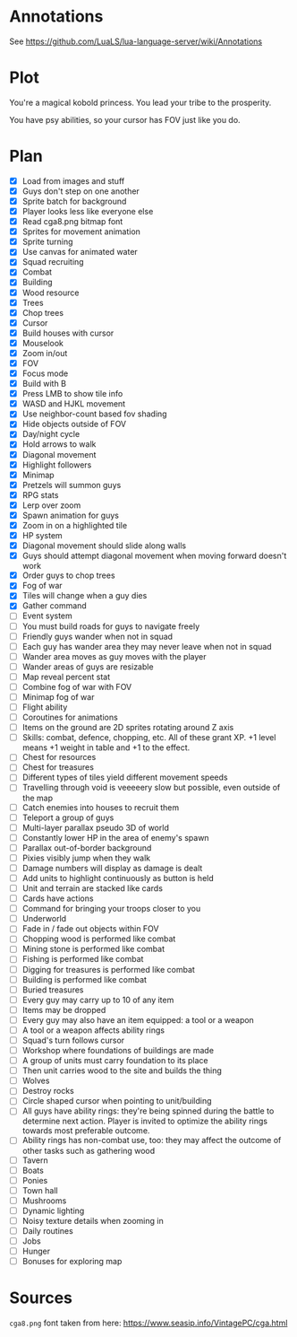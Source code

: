 # Annotations

See https://github.com/LuaLS/lua-language-server/wiki/Annotations

# Plot

You're a magical kobold princess. You lead your tribe to the prosperity.

You have psy abilities, so your cursor has FOV just like you do.

# Plan

 - [x] Load from images and stuff
 - [x] Guys don't step on one another
 - [x] Sprite batch for background
 - [x] Player looks less like everyone else
 - [x] Read cga8.png bitmap font
 - [x] Sprites for movement animation
 - [x] Sprite turning
 - [x] Use canvas for animated water
 - [x] Squad recruiting
 - [x] Combat
 - [x] Building
 - [x] Wood resource
 - [x] Trees
 - [x] Chop trees
 - [x] Cursor
 - [x] Build houses with cursor
 - [x] Mouselook
 - [x] Zoom in/out
 - [x] FOV
 - [x] Focus mode
 - [x] Build with B
 - [x] Press LMB to show tile info
 - [x] WASD and HJKL movement
 - [x] Use neighbor-count based fov shading
 - [x] Hide objects outside of FOV
 - [x] Day/night cycle
 - [x] Hold arrows to walk
 - [x] Diagonal movement
 - [x] Highlight followers
 - [x] Minimap
 - [x] Pretzels will summon guys
 - [x] RPG stats
 - [x] Lerp over zoom
 - [x] Spawn animation for guys
 - [x] Zoom in on a highlighted tile
 - [x] HP system
 - [x] Diagonal movement should slide along walls
 - [x] Guys should attempt diagonal movement when moving forward doesn't work
 - [x] Order guys to chop trees
 - [x] Fog of war
 - [x] Tiles will change when a guy dies
 - [x] Gather command
 - [ ] Event system
 - [ ] You must build roads for guys to navigate freely
 - [ ] Friendly guys wander when not in squad
 - [ ] Each guy has wander area they may never leave when not in squad
 - [ ] Wander area moves as guy moves with the player
 - [ ] Wander areas of guys are resizable
 - [ ] Map reveal percent stat
 - [ ] Combine fog of war with FOV
 - [ ] Minimap fog of war
 - [ ] Flight ability
 - [ ] Coroutines for animations
 - [ ] Items on the ground are 2D sprites rotating around Z axis
 - [ ] Skills: combat, defence, chopping, etc. All of these grant XP. +1 level means +1 weight in table and +1 to the effect.
 - [ ] Chest for resources
 - [ ] Chest for treasures
 - [ ] Different types of tiles yield different movement speeds
 - [ ] Travelling through void is veeeeery slow but possible, even outside of the map
 - [ ] Catch enemies into houses to recruit them
 - [ ] Teleport a group of guys
 - [ ] Multi-layer parallax pseudo 3D of world
 - [ ] Constantly lower HP in the area of enemy's spawn
 - [ ] Parallax out-of-border background
 - [ ] Pixies visibly jump when they walk
 - [ ] Damage numbers will display as damage is dealt
 - [ ] Add units to highlight continuously as button is held
 - [ ] Unit and terrain are stacked like cards
 - [ ] Cards have actions
 - [ ] Command for bringing your troops closer to you
 - [ ] Underworld
 - [ ] Fade in / fade out objects within FOV
 - [ ] Chopping wood is performed like combat
 - [ ] Mining stone is performed like combat
 - [ ] Fishing is performed like combat
 - [ ] Digging for treasures is performed like combat
 - [ ] Building is performed like combat
 - [ ] Buried treasures
 - [ ] Every guy may carry up to 10 of any item
 - [ ] Items may be dropped
 - [ ] Every guy may also have an item equipped: a tool or a weapon
 - [ ] A tool or a weapon affects ability rings
 - [ ] Squad's turn follows cursor
 - [ ] Workshop where foundations of buildings are made
 - [ ] A group of units must carry foundation to its place
 - [ ] Then unit carries wood to the site and builds the thing
 - [ ] Wolves
 - [ ] Destroy rocks
 - [ ] Circle shaped cursor when pointing to unit/building
 - [ ] All guys have ability rings: they're being spinned during the battle to determine next action. Player is invited to optimize the ability rings towards most preferable outcome.
 - [ ] Ability rings has non-combat use, too: they may affect the outcome of other tasks such as gathering wood
 - [ ] Tavern
 - [ ] Boats
 - [ ] Ponies
 - [ ] Town hall
 - [ ] Mushrooms
 - [ ] Dynamic lighting
 - [ ] Noisy texture details when zooming in
 - [ ] Daily routines
 - [ ] Jobs
 - [ ] Hunger
 - [ ] Bonuses for exploring map

# Sources

`cga8.png` font taken from here: https://www.seasip.info/VintagePC/cga.html